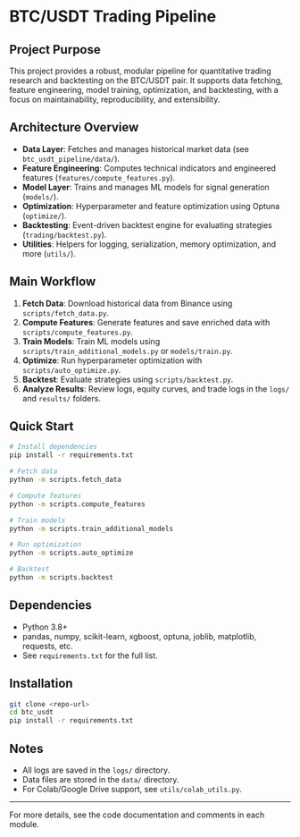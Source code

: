 # BTC/USDT Trading Pipeline

## Project Purpose
This project provides a robust, modular pipeline for quantitative trading research and backtesting on the BTC/USDT pair. It supports data fetching, feature engineering, model training, optimization, and backtesting, with a focus on maintainability, reproducibility, and extensibility.

## Architecture Overview
- **Data Layer**: Fetches and manages historical market data (see `btc_usdt_pipeline/data/`).
- **Feature Engineering**: Computes technical indicators and engineered features (`features/compute_features.py`).
- **Model Layer**: Trains and manages ML models for signal generation (`models/`).
- **Optimization**: Hyperparameter and feature optimization using Optuna (`optimize/`).
- **Backtesting**: Event-driven backtest engine for evaluating strategies (`trading/backtest.py`).
- **Utilities**: Helpers for logging, serialization, memory optimization, and more (`utils/`).

## Main Workflow
1. **Fetch Data**: Download historical data from Binance using `scripts/fetch_data.py`.
2. **Compute Features**: Generate features and save enriched data with `scripts/compute_features.py`.
3. **Train Models**: Train ML models using `scripts/train_additional_models.py` or `models/train.py`.
4. **Optimize**: Run hyperparameter optimization with `scripts/auto_optimize.py`.
5. **Backtest**: Evaluate strategies using `scripts/backtest.py`.
6. **Analyze Results**: Review logs, equity curves, and trade logs in the `logs/` and `results/` folders.

## Quick Start
```bash
# Install dependencies
pip install -r requirements.txt

# Fetch data
python -m scripts.fetch_data

# Compute features
python -m scripts.compute_features

# Train models
python -m scripts.train_additional_models

# Run optimization
python -m scripts.auto_optimize

# Backtest
python -m scripts.backtest
```

## Dependencies
- Python 3.8+
- pandas, numpy, scikit-learn, xgboost, optuna, joblib, matplotlib, requests, etc.
- See `requirements.txt` for the full list.

## Installation
```bash
git clone <repo-url>
cd btc_usdt
pip install -r requirements.txt
```

## Notes
- All logs are saved in the `logs/` directory.
- Data files are stored in the `data/` directory.
- For Colab/Google Drive support, see `utils/colab_utils.py`.

---

For more details, see the code documentation and comments in each module.
